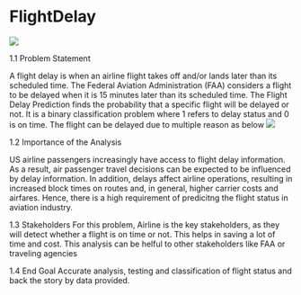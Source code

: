 # FlightDelay

<img src="https://static01.nyt.com/images/2021/04/24/multimedia/20sp-currents-planes-illo/20sp-currents-planes-illo-superJumbo.gif?quality=75&auto=webp">

1.1 Problem Statement

A flight delay is when an airline flight takes off and/or lands later than its scheduled time. The Federal Aviation Administration (FAA) considers a flight to be delayed when it is 15 minutes later than its scheduled time. The Flight Delay Prediction finds the probability that a specific flight will be delayed or not. It is a binary classification problem where 1 refers to delay status and 0 is on time. The flight can be delayed due to multiple reason as below
<img src= "https://www.faa.gov/sites/faa.gov/files/images/delay.jpg">

1.2 Importance of the Analysis

US airline passengers increasingly have access to flight delay information. As a result, air passenger travel decisions can be expected to be influenced by delay information. In addition, delays affect airline operations, resulting in increased block times on routes and, in general, higher carrier costs and airfares. Hence, there is a high requirement of predicitng the flight status in aviation industry.

1.3 Stakeholders
For this problem, Airline is the key stakeholders, as they will detect whether a flight is on time or not. This helps in saving a lot of time and cost. This analysis can be helful to other stakeholders like FAA or traveling agencies

1.4 End Goal
Accurate analysis, testing and classification of flight status and back the story by data provided.
